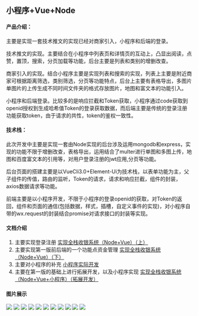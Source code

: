 ## 小程序+Vue+Node
#### 产品介绍：
主要是实现一套技术推文的实现已经对商家引入，小程序和后端的登录。

技术推文的实现。主要结合在小程序中列表页和详情页的互动上，凸显出阅读，点赞，置顶，搜索，分页加载等功能，后台主要是列表和类别的增删改查。

商家引入的实现。结合小程序主要是实现列表和搜索的实现，列表上主要是附近商家可根据距离筛选，类别筛选，分页等功能特点，后台上主要有表格导出，多图片单图片的上传生成不同时间文件夹的格式存放图片，地图和富文本的功能引入。

小程序和后端登录。比较多的是响应拦截和Token获取，小程序通过code获取到openid授权到生成哈希值Token的登录获取数据，而后端主要是传统的登录注册功能获取token，由于请求的共性，token的鉴权一致性。


#### 技术栈：
此次开发中主要是实现一套由Node实现的后台涉及运用mongodb和express，实现的功能不限于增删改查，表格导出，运用结合了multer进行单图和多图上传，地图和百度富文本的引用等，对用户登录注册的jwt应用,分页等功能。

后台页面的搭建主要是以VueCli3.0+Element-Ui为技术栈，以表单功能为主，父子组件的传值，路由的监听，Token的请求，请求和响应拦截，组件的封装，axios数据请求等功能。

前端主要是以小程序开发，不限于小程序的登录openid的获取，对Token的返回，组件和页面的通信(包括数据，样式，插槽，自定义事件的实现)，对小程序自带的wx.request的封装结合promise对请求接口的封装等实现。

#### 文档介绍
1. 主要实现登录注册 [实现全栈收银系统（Node+Vue）（上）](https://juejin.im/post/5e202fbff265da3e0163eb09)
2. 主要实现第一版前后端的一个功能点资金管理 [实现全栈收银系统（Node+Vue）（下）](https://juejin.im/post/5e5e2dcdf265da5726610b7f)
3. 主要对小程序的补充 [小程序实际开发](https://juejin.im/post/5e675bf0f265da57337d15a0)
4. 主要在第一版的基础上进行拓展开发，以及小程序实现 [实现全栈收银系统（Node+Vue+小程序）（拓展开发）](https://juejin.im/post/5e71923151882549331d0b9d)



#### 图片展示
![](https://github.com/lin593/my_vue_node/blob/master/node-app/public/page_img/1.png)
![](https://github.com/lin593/my_vue_node/blob/master/node-app/public/page_img/2.png)
![](https://github.com/lin593/my_vue_node/blob/master/node-app/public/page_img/3.png)
![](https://github.com/lin593/my_vue_node/blob/master/node-app/public/page_img/4.png)
![](https://github.com/lin593/my_vue_node/blob/master/node-app/public/page_img/5.png)
![](https://github.com/lin593/my_vue_node/blob/master/node-app/public/page_img/x1.png)
![](https://github.com/lin593/my_vue_node/blob/master/node-app/public/page_img/x2.png)
![](https://github.com/lin593/my_vue_node/blob/master/node-app/public/page_img/x3.png)
![](https://github.com/lin593/my_vue_node/blob/master/node-app/public/page_img/x4.png)
![](https://github.com/lin593/my_vue_node/blob/master/node-app/public/page_img/x5.png)
![](https://github.com/lin593/my_vue_node/blob/master/node-app/public/page_img/x6.png)

